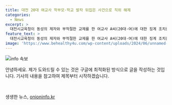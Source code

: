 ```yaml
---
title: 대전 20대 여교사 학부모·학교 발칵 뒤집은 사건으로 직위 해제
categories:
  - News
excerpt: >
  대전시교육청이 동성의 제자와 부적절한 교제를 한 여교사 A씨(20대·여)에 대한 징계 조치를 진행 중이다. A씨는 B양에게 부적절한 내용의 편지와 문자를 보내고 만나기를 요구한 것으로 알려졌으며, 해당 민원을 접수한 후 경찰에 수사를 의뢰했다. 이에 대전시교육청은 A씨의 직위 해제 결정을 내리고 교제 관련 피해 여부를 파악하기 위한 조사에 착수했다. A씨는 B양을 심리적으로 지배하고 부적절한 애정 표현을 한 것으로 알려져 있으며, 현재는 병가 중이라고 전해졌다. (요약문)
feature_text: >
  대전시교육청이 동성의 제자와 부적절한 교제를 한 여교사 A씨(20대·여)에 대한 징계 조치를 진행 중이다. A씨는 B양에게 부적절한 내용의 편지와 문자를 보내고 만나기를 요구한 것으로 알려졌으며, 해당 민원을 접수한 후 경찰에 수사를 의뢰했다. 이에 대전시교육청은 A씨의 직위 해제 결정을 내리고 교제 관련 피해 여부를 파악하기 위한 조사에 착수했다. A씨는 B양을 심리적으로 지배하고 부적절한 애정 표현을 한 것으로 알려져 있으며, 현재는 병가 중이라고 전해졌다. (요약문)
image: 'https://www.behealthy4u.com/wp-content/uploads/2024/06/unnamed-file.png'
---
```


<p><img src="https://www.behealthy4u.com/wp-content/uploads/2024/06/unnamed-file.png" alt="info 속보" /></p>

<p>안녕하세요. 제가 도와드릴 수 있는 것은 구글에 최적화된 방식으로 글을 작성하는 것입니다. 기사의 내용을 참고하여 제목부터 시작하겠습니다.</p>

<p data-ke-size="size16">&nbsp;</p>
생생한 뉴스, <a href="https://onioninfo.kr" rel="dofollow">onioninfo.kr</a>


